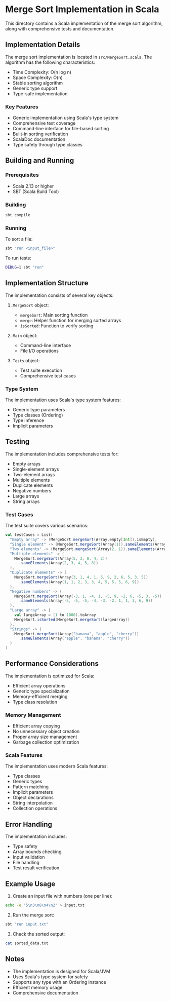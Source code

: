 # Merge Sort Implementation in Scala

This directory contains a Scala implementation of the merge sort algorithm, along with comprehensive tests and documentation.

## Implementation Details

The merge sort implementation is located in `src/MergeSort.scala`. The algorithm has the following characteristics:

- Time Complexity: O(n log n)
- Space Complexity: O(n)
- Stable sorting algorithm
- Generic type support
- Type-safe implementation

### Key Features

- Generic implementation using Scala's type system
- Comprehensive test coverage
- Command-line interface for file-based sorting
- Built-in sorting verification
- ScalaDoc documentation
- Type safety through type classes

## Building and Running

### Prerequisites

- Scala 2.13 or higher
- SBT (Scala Build Tool)

### Building

```bash
sbt compile
```

### Running

To sort a file:
```bash
sbt "run <input_file>"
```

To run tests:
```bash
DEBUG=1 sbt "run"
```

## Implementation Structure

The implementation consists of several key objects:

1. `MergeSort` object:
   - `mergeSort`: Main sorting function
   - `merge`: Helper function for merging sorted arrays
   - `isSorted`: Function to verify sorting

2. `Main` object:
   - Command-line interface
   - File I/O operations

3. `Tests` object:
   - Test suite execution
   - Comprehensive test cases

### Type System

The implementation uses Scala's type system features:
- Generic type parameters
- Type classes (Ordering)
- Type inference
- Implicit parameters

## Testing

The implementation includes comprehensive tests for:
- Empty arrays
- Single-element arrays
- Two-element arrays
- Multiple elements
- Duplicate elements
- Negative numbers
- Large arrays
- String arrays

### Test Cases

The test suite covers various scenarios:
```scala
val testCases = List(
  "Empty array" -> (MergeSort.mergeSort(Array.empty[Int]).isEmpty),
  "Single element" -> (MergeSort.mergeSort(Array(1)).sameElements(Array(1))),
  "Two elements" -> (MergeSort.mergeSort(Array(2, 1)).sameElements(Array(1, 2))),
  "Multiple elements" -> (
    MergeSort.mergeSort(Array(5, 3, 8, 4, 2))
      .sameElements(Array(2, 3, 4, 5, 8))
  ),
  "Duplicate elements" -> (
    MergeSort.mergeSort(Array(3, 1, 4, 1, 5, 9, 2, 6, 5, 3, 5))
      .sameElements(Array(1, 1, 2, 3, 3, 4, 5, 5, 5, 6, 9))
  ),
  "Negative numbers" -> (
    MergeSort.mergeSort(Array(-3, 1, -4, 1, -5, 9, -2, 6, -5, 3, -5))
      .sameElements(Array(-5, -5, -5, -4, -3, -2, 1, 1, 3, 6, 9))
  ),
  "Large array" -> {
    val largeArray = (1 to 1000).toArray
    MergeSort.isSorted(MergeSort.mergeSort(largeArray))
  },
  "Strings" -> (
    MergeSort.mergeSort(Array("banana", "apple", "cherry"))
      .sameElements(Array("apple", "banana", "cherry"))
  )
)
```

## Performance Considerations

The implementation is optimized for Scala:
- Efficient array operations
- Generic type specialization
- Memory-efficient merging
- Type class resolution

### Memory Management

- Efficient array copying
- No unnecessary object creation
- Proper array size management
- Garbage collection optimization

### Scala Features

The implementation uses modern Scala features:
- Type classes
- Generic types
- Pattern matching
- Implicit parameters
- Object declarations
- String interpolation
- Collection operations

## Error Handling

The implementation includes:
- Type safety
- Array bounds checking
- Input validation
- File handling
- Test result verification

## Example Usage

1. Create an input file with numbers (one per line):
```bash
echo -e "5\n3\n8\n4\n2" > input.txt
```

2. Run the merge sort:
```bash
sbt "run input.txt"
```

3. Check the sorted output:
```bash
cat sorted_data.txt
```

## Notes

- The implementation is designed for Scala/JVM
- Uses Scala's type system for safety
- Supports any type with an Ordering instance
- Efficient memory usage
- Comprehensive documentation
